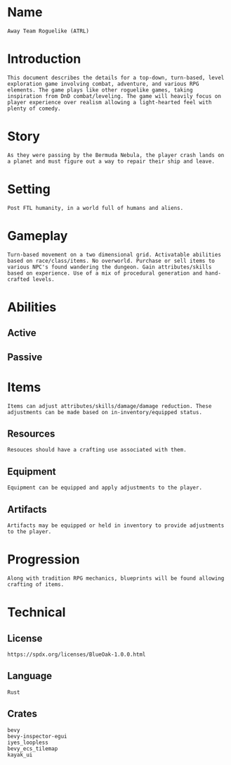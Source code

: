 # Name
	Away Team Roguelike (ATRL)

# Introduction
	This document describes the details for a top-down, turn-based, level exploration game involving combat, adventure, and various RPG elements. The game plays like other roguelike games, taking inspiration from DnD combat/leveling. The game will heavily focus on player experience over realism allowing a light-hearted feel with plenty of comedy.

# Story
	As they were passing by the Bermuda Nebula, the player crash lands on a planet and must figure out a way to repair their ship and leave.

# Setting
	Post FTL humanity, in a world full of humans and aliens.

# Gameplay
	Turn-based movement on a two dimensional grid. Activatable abilities based on race/class/items. No overworld. Purchase or sell items to various NPC's found wandering the dungeon. Gain attributes/skills based on experience. Use of a mix of procedural generation and hand-crafted levels.

# Abilities
## Active
## Passive

# Items
	Items can adjust attributes/skills/damage/damage reduction. These adjustments can be made based on in-inventory/equipped status.
## Resources
	Resouces should have a crafting use associated with them.
## Equipment
	Equipment can be equipped and apply adjustments to the player.
## Artifacts
	Artifacts may be equipped or held in inventory to provide adjustments to the player.

# Progression
	Along with tradition RPG mechanics, blueprints will be found allowing crafting of items.

# Technical
## License
	https://spdx.org/licenses/BlueOak-1.0.0.html
## Language
	Rust

## Crates
	bevy
	bevy-inspector-egui
	iyes_loopless
	bevy_ecs_tilemap
	kayak_ui